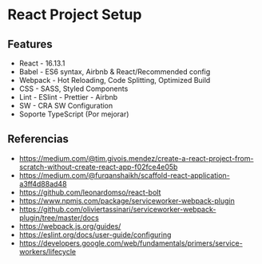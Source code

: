 # React Project Setup

## Features

- React - 16.13.1
- Babel - ES6 syntax, Airbnb & React/Recommended config
- Webpack - Hot Reloading, Code Splitting, Optimized Build
- CSS - SASS, Styled Components
- Lint - ESlint - Prettier - Airbnb
- SW - CRA SW Configuration
- Soporte TypeScript (Por mejorar)

## Referencias

- <https://medium.com/@tim.givois.mendez/create-a-react-project-from-scratch-without-create-react-app-f02fce4e05b>
- <https://medium.com/@furqanshaikh/scaffold-react-application-a3ff4d88ad48>
- <https://github.com/leonardomso/react-bolt>
- <https://www.npmjs.com/package/serviceworker-webpack-plugin>
- <https://github.com/oliviertassinari/serviceworker-webpack-plugin/tree/master/docs>
- <https://webpack.js.org/guides/>
- <https://eslint.org/docs/user-guide/configuring>
- <https://developers.google.com/web/fundamentals/primers/service-workers/lifecycle>
